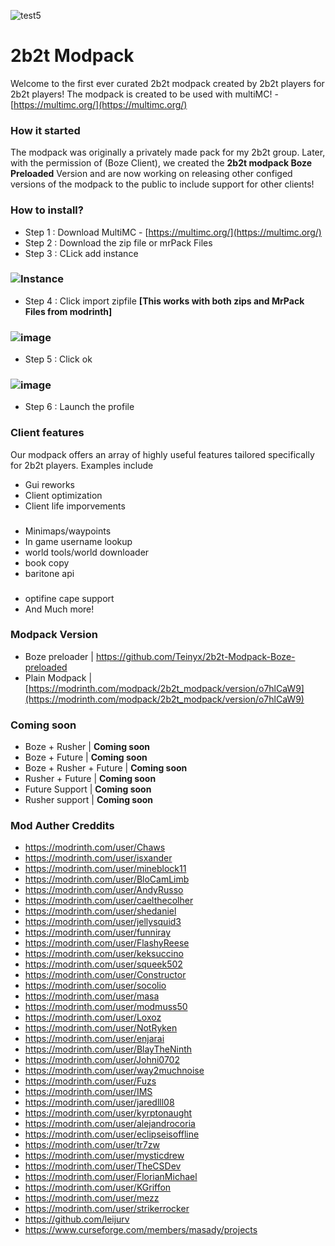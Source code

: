 ![test5](https://github.com/Teinyx/2b2t-Modpack-Boze-preloaded/assets/168003075/f2b73bd9-8dc6-48d7-b8ba-d705ad735f44)

# 2b2t Modpack
Welcome to the first ever curated 2b2t modpack created by 2b2t players for 2b2t players! 
The modpack is created to be used with multiMC! -  [https://multimc.org/](https://multimc.org/) 

### How it started
The modpack was originally a privately made pack for my 2b2t group. Later, with the permission of (Boze Client), we created the **2b2t modpack Boze Preloaded** Version and are now working on releasing other configed versions of the modpack to the public to include support for other clients!

### How to install?
- Step 1 : Download MultiMC - [https://multimc.org/](https://multimc.org/)
- Step 2 : Download the zip file or mrPack Files
- Step 3 : CLick add instance 
### ![Instance](https://cdn.modrinth.com/data/cached_images/cc413928a9c61242a7399641b79fd532271921ba.png)
- Step 4 : Click import zipfile **[This works with both zips and MrPack Files from modrinth]**
### ![image](https://github.com/Teinyx/2b2t-Modpack-Boze-preloaded/assets/168003075/53b63d9e-a739-484d-9d12-c0e4c9a68546)
- Step 5 : Click ok
### ![image](https://github.com/Teinyx/2b2t-Modpack-Boze-preloaded/assets/168003075/ed5ce351-8bc0-45b2-8e5c-1f436d6397cf)
- Step 6 : Launch the profile




### Client features
Our modpack offers an array of highly useful features tailored specifically for 2b2t players. Examples include
- Gui reworks
- Client optimization
- Client life imporvements
###
- Minimaps/waypoints
- In game username lookup
- world tools/world downloader
- book copy
- baritone api 
###
- optifine cape support 
- And Much more!


### Modpack Version
- Boze preloader | https://github.com/Teinyx/2b2t-Modpack-Boze-preloaded
- Plain Modpack  | [https://modrinth.com/modpack/2b2t_modpack/version/o7hlCaW9](https://modrinth.com/modpack/2b2t_modpack/version/o7hlCaW9)
### Coming soon

- Boze + Rusher | **Coming soon**
- Boze + Future | **Coming soon**
- Boze + Rusher + Future | **Coming soon**
- Rusher + Future | **Coming soon**
- Future Support | **Coming soon**
- Rusher support | **Coming soon**

### Mod Auther Creddits
- https://modrinth.com/user/Chaws
- https://modrinth.com/user/isxander
- https://modrinth.com/user/mineblock11
- https://modrinth.com/user/BloCamLimb
- https://modrinth.com/user/AndyRusso
- https://modrinth.com/user/caelthecolher
- https://modrinth.com/user/shedaniel
- https://modrinth.com/user/jellysquid3
- https://modrinth.com/user/funniray
- https://modrinth.com/user/FlashyReese
- https://modrinth.com/user/keksuccino
- https://modrinth.com/user/squeek502
- https://modrinth.com/user/Constructor
- https://modrinth.com/user/socolio
- https://modrinth.com/user/masa
- https://modrinth.com/user/modmuss50
- https://modrinth.com/user/Loxoz
- https://modrinth.com/user/NotRyken
- https://modrinth.com/user/enjarai
- https://modrinth.com/user/BlayTheNinth
- https://modrinth.com/user/Johni0702
- https://modrinth.com/user/way2muchnoise
- https://modrinth.com/user/Fuzs
- https://modrinth.com/user/IMS
- https://modrinth.com/user/jaredlll08
- https://modrinth.com/user/kyrptonaught
- https://modrinth.com/user/alejandrocoria
- https://modrinth.com/user/eclipseisoffline
- https://modrinth.com/user/tr7zw
- https://modrinth.com/user/mysticdrew
- https://modrinth.com/user/TheCSDev
- https://modrinth.com/user/FlorianMichael
- https://modrinth.com/user/KGriffon
- https://modrinth.com/user/mezz
- https://modrinth.com/user/strikerrocker
- https://github.com/leijurv
- https://www.curseforge.com/members/masady/projects
